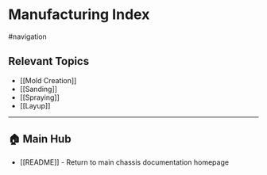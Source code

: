 # Manufacturing Index
#navigation

## Relevant Topics
- [[Mold Creation]]
- [[Sanding]]
- [[Spraying]]
- [[Layup]]

---

## 🏠 Main Hub
- [[README]] - Return to main chassis documentation homepage

